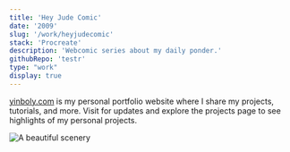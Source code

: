 ```yaml
---
title: 'Hey Jude Comic'
date: '2009'
slug: '/work/heyjudecomic'
stack: 'Procreate'
description: 'Webcomic series about my daily ponder.'
githubRepo: 'testr'
type: "work"  
display: true
---
```



[yinboly.com](https://www.yinboly.com) is my personal portfolio website where I share my projects, tutorials, and more. Visit for updates and explore the projects page to see highlights of my personal projects.


![A beautiful scenery](https://64.media.tumblr.com/1467c28ec4c4f411ea5db668e5275e65/26039d898306248c-9e/s640x960/d2ea873afbb4f2344134e7bb1f462432df0bbec9.pnj)
